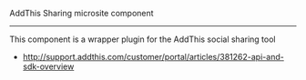 AddThis Sharing microsite component

***

This component is a wrapper plugin for the AddThis social sharing tool

* http://support.addthis.com/customer/portal/articles/381262-api-and-sdk-overview